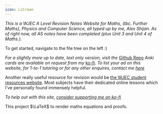 ```yaml
---
icon: LiCrown
---
```

*This is a WJEC A Level Revision Notes Website for Maths, (tbc. Further Maths), Physics and Computer Science, all typed up by me, Alex Shijan. As of right now, all AS notes have been completed (plus Unit 3 and Unit 4 of Maths.).* 

To get started, navigate to the file tree on the left :)

*For a slightly more up to date, text only version, visit the* [Github Repo](https://github.com/alexgshijan/rev_notes/tree/main/Revision%20Notes) 
*Anki cards are available on request from my* [ko-fi](https://ko-fi.com/c/ca30d02b84).
*To list your ad on this website, for 1-to-1 tutoring or for any other enquires, contact me [here](mailto:alexgshijan@gmail.com)*

Another really useful resource for revision would be [the WJEC student resources website](https://www.wjec.co.uk/home/student-support/revision/revision-resources/). Most subjects have their dedicated online lessons which I've personally found immensely helpful.

*To help out with this site, [consider supporting me on ko-fi](https://ko-fi.com/c/ca30d02b84)*

This project $\LaTeX$ to render maths equations and proofs.